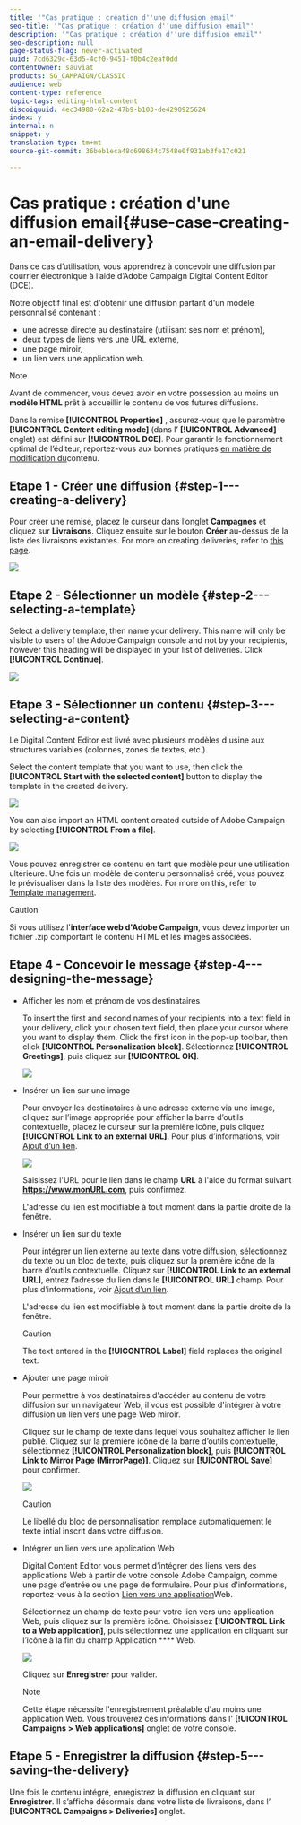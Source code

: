 ```yaml
---
title: '"Cas pratique : création d''une diffusion email"'
seo-title: '"Cas pratique : création d''une diffusion email"'
description: '"Cas pratique : création d''une diffusion email"'
seo-description: null
page-status-flag: never-activated
uuid: 7cd6329c-63d5-4cf0-9451-f0b4c2eaf0dd
contentOwner: sauviat
products: SG_CAMPAIGN/CLASSIC
audience: web
content-type: reference
topic-tags: editing-html-content
discoiquuid: 4ec34980-62a2-47b9-b103-de4290925624
index: y
internal: n
snippet: y
translation-type: tm+mt
source-git-commit: 36beb1eca48c698634c7548e0f931ab3fe17c021

---
```



# Cas pratique : création d&#39;une diffusion email{#use-case-creating-an-email-delivery}

Dans ce cas d’utilisation, vous apprendrez à concevoir une diffusion par courrier électronique à l’aide d’Adobe Campaign Digital Content Editor (DCE).

Notre objectif final est d&#39;obtenir une diffusion partant d&#39;un modèle personnalisé contenant :

* une adresse directe au destinataire (utilisant ses nom et prénom),
* deux types de liens vers une URL externe,
* une page miroir,
* un lien vers une application web.

>[!NOTE]
>
>Avant de commencer, vous devez avoir en votre possession au moins un **modèle HTML** prêt à accueillir le contenu de vos futures diffusions.
>
>Dans la remise **[!UICONTROL Properties]** , assurez-vous que le paramètre **[!UICONTROL Content editing mode]** (dans l’ **[!UICONTROL Advanced]** onglet) est défini sur **[!UICONTROL DCE]**. Pour garantir le fonctionnement optimal de l’éditeur, reportez-vous aux bonnes pratiques [en matière de modification du](../../web/using/content-editing-best-practices.md)contenu.

## Etape 1 - Créer une diffusion {#step-1---creating-a-delivery}

Pour créer une remise, placez le curseur dans l’onglet **Campagnes** et cliquez sur **Livraisons**. Cliquez ensuite sur le bouton **Créer** au-dessus de la liste des livraisons existantes. For more on creating deliveries, refer to [this page](../../delivery/using/about-email-channel.md).

![](assets/delivery_step_1.png)

## Etape 2 - Sélectionner un modèle {#step-2---selecting-a-template}

Select a delivery template, then name your delivery. This name will only be visible to users of the Adobe Campaign console and not by your recipients, however this heading will be displayed in your list of deliveries. Click **[!UICONTROL Continue]**.

![](assets/dce_delivery_model.png)

## Etape 3 - Sélectionner un contenu {#step-3---selecting-a-content}

Le Digital Content Editor est livré avec plusieurs modèles d&#39;usine aux structures variables (colonnes, zones de textes, etc.).

Select the content template that you want to use, then click the **[!UICONTROL Start with the selected content]** button to display the template in the created delivery.

![](assets/dce_select_model.png)

You can also import an HTML content created outside of Adobe Campaign by selecting **[!UICONTROL From a file]**.

![](assets/dce_select_from_file_template.png)

Vous pouvez enregistrer ce contenu en tant que modèle pour une utilisation ultérieure. Une fois un modèle de contenu personnalisé créé, vous pouvez le prévisualiser dans la liste des modèles. For more on this, refer to [Template management](../../web/using/template-management.md).

>[!CAUTION]
>
>Si vous utilisez l&#39;**interface web d&#39;Adobe Campaign**, vous devez importer un fichier .zip comportant le contenu HTML et les images associées.

## Etape 4 - Concevoir le message {#step-4---designing-the-message}

* Afficher les nom et prénom de vos destinataires

   To insert the first and second names of your recipients into a text field in your delivery, click your chosen text field, then place your cursor where you want to display them. Click the first icon in the pop-up toolbar, then click **[!UICONTROL Personalization block]**. Sélectionnez **[!UICONTROL Greetings]**, puis cliquez sur **[!UICONTROL OK]**.

   ![](assets/dce_personalizationblock_greetings.png)

* Insérer un lien sur une image

   Pour envoyer les destinataires à une adresse externe via une image, cliquez sur l’image appropriée pour afficher la barre d’outils contextuelle, placez le curseur sur la première icône, puis cliquez **[!UICONTROL Link to an external URL]**. Pour plus d’informations, voir [Ajout d’un lien](../../web/using/editing-content.md#adding-a-link).

   ![](assets/dce_externalpage.png)

   Saisissez l&#39;URL pour le lien dans le champ **URL** à l&#39;aide du format suivant **https://www.monURL.com**, puis confirmez.

   L&#39;adresse du lien est modifiable à tout moment dans la partie droite de la fenêtre.

* Insérer un lien sur du texte

   Pour intégrer un lien externe au texte dans votre diffusion, sélectionnez du texte ou un bloc de texte, puis cliquez sur la première icône de la barre d’outils contextuelle. Cliquez sur **[!UICONTROL Link to an external URL]**, entrez l’adresse du lien dans le **[!UICONTROL URL]** champ. Pour plus d’informations, voir [Ajout d’un lien](../../web/using/editing-content.md#adding-a-link).

   L&#39;adresse du lien est modifiable à tout moment dans la partie droite de la fenêtre.

   >[!CAUTION]
   >
   >The text entered in the **[!UICONTROL Label]** field replaces the original text.

* Ajouter une page miroir

   Pour permettre à vos destinataires d&#39;accéder au contenu de votre diffusion sur un navigateur Web, il vous est possible d&#39;intégrer à votre diffusion un lien vers une page Web miroir.

   Cliquez sur le champ de texte dans lequel vous souhaitez afficher le lien publié. Cliquez sur la première icône de la barre d’outils contextuelle, sélectionnez **[!UICONTROL Personalization block]**, puis **[!UICONTROL Link to Mirror Page (MirrorPage)]**. Cliquez sur **[!UICONTROL Save]** pour confirmer.

   ![](assets/dce_mirrorpage.png)

   >[!CAUTION]
   >
   >Le libellé du bloc de personnalisation remplace automatiquement le texte intial inscrit dans votre diffusion.

* Intégrer un lien vers une application Web

   Digital Content Editor vous permet d’intégrer des liens vers des applications Web à partir de votre console Adobe Campaign, comme une page d’entrée ou une page de formulaire. Pour plus d&#39;informations, reportez-vous à la section [Lien vers une application](../../web/using/editing-content.md#link-to-a-web-application)Web.

   Sélectionnez un champ de texte pour votre lien vers une application Web, puis cliquez sur la première icône. Choisissez **[!UICONTROL Link to a Web application]**, puis sélectionnez une application en cliquant sur l’icône à la fin du champ Application **** Web.

   ![](assets/dce_webapp.png)

   Cliquez sur **Enregistrer** pour valider.

   >[!NOTE]
   >
   >Cette étape nécessite l&#39;enregistrement préalable d&#39;au moins une application Web. Vous trouverez ces informations dans l&#39; **[!UICONTROL Campaigns > Web applications]** onglet de votre console.

## Etape 5 - Enregistrer la diffusion {#step-5---saving-the-delivery}

Une fois le contenu intégré, enregistrez la diffusion en cliquant sur **Enregistrer**. Il s’affiche désormais dans votre liste de livraisons, dans l’ **[!UICONTROL Campaigns > Deliveries]** onglet.
